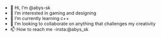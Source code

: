 - 👋 Hi, I’m @abys-sk
- 👀 I’m interested in gaming and designing 
- 🌱 I’m currently learning c++
- 💞️ I’m looking to collaborate on anything that challenges my creativity 
- 📫 How to reach me -insta:@abys_sk


